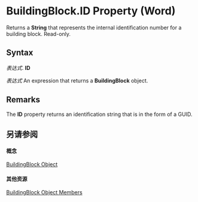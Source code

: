 
# BuildingBlock.ID Property (Word)

Returns a  **String** that represents the internal identification number for a building block. Read-only.


## Syntax

 _表达式_. **ID**

 _表达式_ An expression that returns a **BuildingBlock** object.


## Remarks

The  **ID** property returns an identification string that is in the form of a GUID.


## 另请参阅


#### 概念


[BuildingBlock Object](2558b89f-8552-bb71-fa40-101cab2635ba.md)
#### 其他资源


[BuildingBlock Object Members](http://msdn.microsoft.com/library/56fb71a6-3ee7-77ee-eaa3-17f16692aa18%28Office.15%29.aspx)